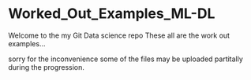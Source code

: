 # Worked_Out_Examples_ML-DL

Welcome to the my Git Data science repo
These all are the work out examples...



sorry for the inconvenience some of the files may be uploaded partitally during the progression.
